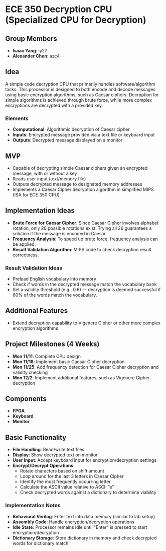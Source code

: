 # ECE 350 Decryption CPU (Specialized CPU for Decryption)

## Group Members
- **Isaac Yang**: iy27
- **Alexander Chen**: azc4

## Idea
A simple code decryption CPU that primarily handles software/algorithm tasks. This processor is designed to both encode and decode messages using basic encryption algorithms, such as Caesar ciphers. Decryption for simple algorithms is achieved through brute force, while more complex encryptions are decrypted with a provided key.

### Elements
- **Computational**: Algorithmic decryption of Caesar cipher
- **Inputs**: Encrypted message provided via a text file or keyboard input
- **Outputs**: Decrypted message displayed on a monitor

## MVP
- Capable of decrypting simple Caesar ciphers given an encrypted message, with or without a key
- Reads user input (text/memory file)
- Outputs decrypted message to designated memory addresses
- Implements a Caesar Cipher decryption algorithm in simplified MIPS (ISA for ECE 350 CPU)

## Implementation Ideas
- **Brute Force for Caesar Cipher**: Since Caesar Cipher involves alphabet rotation, only 26 possible rotations exist. Trying all 26 guarantees a solution if the message is encoded in Caesar.
- **Frequency Analysis**: To speed up brute force, frequency analysis can be applied.
- **Result Validation Algorithm**: MIPS code to check decryption result correctness.

### Result Validation Ideas
- Preload English vocabulary into memory
- Check if words in the decrypted message match the vocabulary bank
- Set a validity threshold (e.g., 0.6) — decryption is deemed successful if 60% of the words match the vocabulary.

## Additional Features
- Extend decryption capability to Vigenere Cipher or other more complex encryption algorithms

## Project Milestones (4 Weeks)
- **Mon 11/11**: Complete CPU design
- **Mon 11/18**: Implement basic Caesar Cipher decryption
- **Mon 11/25**: Add frequency detection for Caesar Cipher decryption and validity checking
- **Mon 12/2**: Implement additional features, such as Vigenere Cipher decryption

## Components
- **FPGA**
- **Keyboard**
- **Monitor**

## Basic Functionality
- **File Handling**: Read/write text files
- **Display**: Show decrypted text on monitor
- **User Input**: Accept keyboard input for encryption/decryption settings
- **Encrypt/Decrypt Operations**:
  - Rotate characters based on shift amount
  - Loop around for the last 3 letters in Caesar Cipher
  - Identify the most frequently occurring letter
  - Calculate the ASCII value relative to ASCII “e”
  - Check decrypted words against a dictionary to determine viability

### Implementation Notes
- **Behavioral Verilog**: Enter text into data memory (similar to lab setup)
- **Assembly Code**: Handle encryption/decryption operations
- **Idle State**: Processor remains idle until "Enter" is pressed to start encryption/decryption
- **Dictionary Storage**: Store dictionary in memory and check decrypted words for dictionary match
